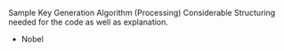 Sample Key Generation Algorithm (Processing)
Considerable Structuring needed for the code as well as explanation.
- Nobel

